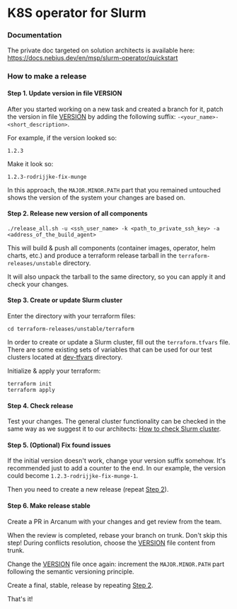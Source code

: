 # K8S operator for Slurm

### Documentation
The private doc targeted on solution architects is available here:  https://docs.nebius.dev/en/msp/slurm-operator/quickstart



### How to make a release

#### Step 1. Update version in file VERSION
After you started working on a new task and created a branch for it, patch the version in file [VERSION](./VERSION) by
adding the following suffix: `-<your_name>-<short_description>`.

For example, if the version looked so:
```
1.2.3
```
Make it look so:
```
1.2.3-rodrijjke-fix-munge
```
In this approach, the `MAJOR.MINOR.PATH` part that you remained untouched shows the version of the system your changes 
are based on.

#### Step 2. Release new version of all components
```
./release_all.sh -u <ssh_user_name> -k <path_to_private_ssh_key> -a <address_of_the_build_agent>
```
This will build & push all components (container images, operator, helm charts, etc.) and produce a terraform release 
tarball in the `terraform-releases/unstable` directory.

It will also unpack the tarball to the same directory, so you can apply it and check your changes.

#### Step 3. Create or update Slurm cluster
Enter the directory with your terraform files:
```
cd terraform-releases/unstable/terraform
```

In order to create or update a Slurm cluster, fill out the `terraform.tfvars` file.
There are some existing sets of variables that can be used for our test clusters located at 
[dev-tfvars](terraform-releases/unstable/dev-tfvars) directory.

Initialize & apply your terraform:
```
terraform init
terraform apply
```

#### Step 4. Check release
Test your changes. The general cluster functionality can be checked in the same way as we suggest it to our architects:
[How to check Slurm cluster](https://docs.nebius.dev/en/msp/slurm-operator/quickstart#how-to-check-the-created-slurm-cluster).

#### Step 5. (Optional) Fix found issues
If the initial version doesn't work, change your version suffix somehow. It's recommended just to add a counter to the 
end. In our example, the version could become `1.2.3-rodrijjke-fix-munge-1`. 

Then you need to create a new release (repeat [Step 2](#step-2-release-new-version-of-all-components)).

#### Step 6. Make release stable
Create a PR in Arcanum with your changes and get review from the team.

When the review is completed, rebase your branch on trunk. Don't skip this step! During conflicts resolution, choose
the [VERSION](./VERSION) file content from trunk.

Change the [VERSION](./VERSION) file once again: increment the `MAJOR.MINOR.PATH` part following the semantic versioning
principle.

Create a final, stable, release by repeating [Step 2](#step-2-release-new-version-of-all-components).

That's it!
